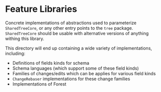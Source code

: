 # Feature Libraries

Concrete implementations of abstractions used to parameterize `SharedTreeCore`, or any other entry points to the `tree` package.
`SharedTreeCore` should be usable with alternative versions of anything withing this library.

This directory will end up containing a wide variety of implementations, including:

- Definitions of fields kinds for schema
- Schema languages (which support some of these field kinds)
- Families of changes/edits which can be applies for various field kinds
- `ChangeRebaser` implementations for these change families
- Implementations of Forest
